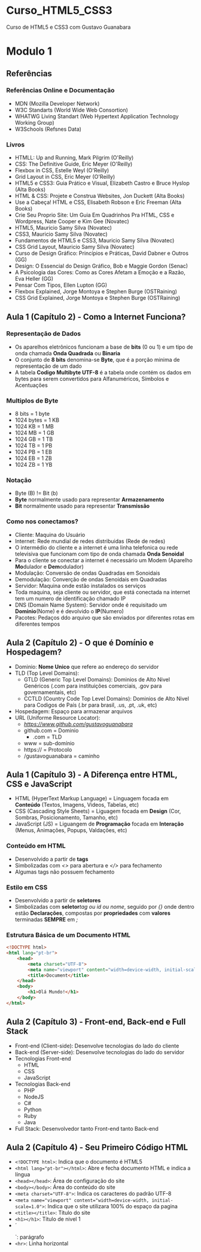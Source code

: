 # Curso_HTML5_CSS3
Curso de HTML5 e CSS3 com Gustavo Guanabara
# Modulo 1
## Referências
### Referências Online e Documentação
* MDN (Mozilla Developer Network)
* W3C Standarts (World Wide Web Consortion)
* WHATWG Living Standart (Web Hypertext Application Technology Working Group)
* W3Schools (Refsnes Data)
### Livros
* HTMLL: Up and Running, Mark Pilgrim (O'Reilly)
* CSS: The Definitive Guide, Eric Meyer (O'Reilly)
* Flexbox in CSS, Estelle Weyl (O'Reilly)
* Grid Layout in CSS, Eric Meyer (O'Reilly)
* HTML5 e CSS3: Guia Prático e Visual, Elizabeth Castro e Bruce Hyslop (Alta Books)
* HTML & CSS: Projete e Construa Websites, Jon Duckett (Alta Books)
* Use a Cabeça! HTML e CSS, Elisabeth Robson e Eric Freeman (Alta Books)
* Crie Seu Proprio Site: Um Guia Em Quadrinhos Pra HTML, CSS e Wordpress, Nate Cooper e Kim Gee (Novatec)
* HTML5, Mauricio Samy Silva (Novatec)
* CSS3, Mauricio Samy Silva (Novatec)
* Fundamentos de HTML5 e CSS3, Mauricio Samy Silva (Novatec)
* CSS Grid Layout, Mauricio Samy Silva (Novatec)
* Curso de Design Gráfico: Princípios e Práticas, David Dabner e Outros (GG)
* Design: O Essencial do Design Gráfico, Bob e Maggie Gordon (Senac)
* A Psicologia das Cores: Como as Cores Afetam a Emoção e a Razão, Eva Heller (GG)
* Pensar Com Tipos, Ellen Lupton (GG)
* Flexbox Explained, Jorge Montoya e Stephen Burge (OSTRaining)
* CSS Grid Explained, Jorge Montoya e Stephen Burge (OSTRaining)
## Aula 1 (Capítulo 2) - Como a Internet Funciona?
### Representação de Dados
* Os aparelhos eletrônicos funcionam a base de **bits** (0 ou 1) e um tipo de onda chamada **Onda Quadrada** ou **Binaria**
* O conjunto de **8 bits** denomina-se **Byte**, que é a porção minima de representação de um dado
* A tabela **Codigo Multibyte UTF-8** é a tabela onde contém os dados em bytes para serem convertidos para Alfanuméricos, Símbolos e Acentuações
### Multiplos de Byte
* 8 bits = 1 byte
* 1024 bytes = 1 KB
* 1024 KB = 1 MB
* 1024 MB = 1 GB
* 1024 GB = 1 TB
* 1024 TB = 1 PB
* 1024 PB = 1 EB
* 1024 EB = 1 ZB
* 1024 ZB = 1 YB
### Notação
* Byte (B) != Bit (b)
* **Byte** normalmente usado para representar **Armazenamento**
* **Bit** normalmente usado para representar **Transmissão**
### Como nos conectamos?
* Cliente: Maquina do Usuário
* Internet: Rede mundial de redes distribuidas (Rede de redes)
* O intermédio do cliente e a internet é uma linha telefonica ou rede televisiva que funcionam com tipo de onda chamada **Onda Senoidal**
* Para o cliente se conectar a internet é necessário um Modem (Aparelho **Mo**dulador e **Dem**odulador)
* Modulação: Conversão de ondas Quadradas em Sonoidais
* Demodulação: Converção de ondas Senoidais em Quadradas
* Servidor: Maquina onde estão instalados os serviços
* Toda maquina, seja cliente ou servidor, que está conectada na internet tem um numero de identificação chamado IP
* DNS (Domain Name System): Servidor onde é requisitado um **Dominio**(Nome) e é devolvido o **IP**(Numero)
* Pacotes: Pedaços ddo arquivo que são enviados por diferentes rotas em diferentes tempos
## Aula 2 (Capítulo 2) - O que é Domínio e Hospedagem?
* Dominio: **Nome Unico** que refere ao endereço do servidor
* TLD (Top Level Domains):
    * GTLD (Generic Top Level Domains): Dominios de Alto Nivel Genéricos (.com para instituições comerciais, .gov para governamentais, etc)
    * CCTLD (Country Code Top Level Domains): Dominios de Alto Nivel para Codigos de País (.br para brasil, .us, .pt, .uk, etc) 
* Hospedagem: Espaço para armazenar arquivos
* URL (Uniforme Resource Locator): 
    * *https://www.github.com/gustavoguanabara*
    * github.com = Dominio
        * .com = TLD
    * www = sub-domínio
    * https:// = Protocolo
    * /gustavoguanabara = caminho
## Aula 1 (Capítulo 3) - A Diferença entre **HTML**, **CSS** e **JavaScript**
* HTML (HyperText Markup Language) = Linguagem focada em **Conteúdo** (Textos, Imagens, Videos, Tabelas, etc)
* CSS (Cascading Style Sheets) = Liguagem focada em **Design** (Cor, Sombras, Posicionamento, Tamanho, etc)
* JavaScript (JS) = Liguangem de **Programação** focada em **Interação** (Menus, Animações, Popups, Valdações, etc)
### Conteúdo em HTML
* Desenvolvido a partir de **tags**
* Simbolizadas com *<>* para abertura e *</>* para fechamento
* Algumas tags não possuem fechamento
### Estilo em CSS
* Desenvolvido a partir de **seletores**
* Simbolizadas com **seletor**_tag ou id ou nome_, seguido por *{}* onde dentro estão **Declarações**, compostas por **propriedades** com **valores** terminadas **SEMPRE** em *;*
### Estrutura Básica de um Documento HTML
~~~html
<!DOCTYPE html>
<html lang="pt-br">
    <head>
        <meta charset="UTF-8">
        <meta name="viewport" content="width=device-width, initial-scale=1.0">
        <title>Document</title>
    </head>
    <body>
        <h1>Olá Mundo!</h1>
    </body>
</html>
~~~
## Aula 2 (Capítulo 3) - Front-end, Back-end e Full Stack
* Front-end (Client-side): Desenvolve tecnologias do lado do cliente
* Back-end (Server-side): Desenvolve tecnologias do lado do servidor
* Tecnologias Front-end
    * HTML
    * CSS
    * JavaScript
* Tecnologias Back-end
    * PHP
    * NodeJS
    * C#
    * Python
    * Ruby
    * Java
* Full Stack: Desenvolvedor tanto Front-end tanto Back-end
## Aula 2 (Capítulo 4) - Seu Primeiro Código HTML
* `<!DOCTYPE html>`: Indica que o documento é HTML5
* `<html lang="pt-br"></html>`: Abre e  fecha documento HTML e indica a língua
* `<head></head>`: Área de configuração do site
* `<body></body>`: Área do conteúdo do site
* `<meta charset="UTF-8">`: Indica os caracteres do padrão UTF-8
* `<meta name="viewport" content="width=device-width, initial-scale=1.0">`: Indica que o site utilizara 100% do espaço da pagina
* `<title></title>`: Título do site
* `<h1></h1>`: Título de nivel 1
* ´<p></p>`: parágrafo
* `<hr>`: Linha horizontal